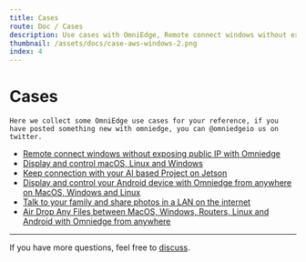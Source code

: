 ```yaml
---
title: Cases
route: Doc / Cases 
description: Use cases with OmniEdge, Remote connect windows without exposing public IP with Omniedge,OmniEdge with Nvidia JETSON Project
thumbnail: /assets/docs/case-aws-windows-2.png
index: 4
---
```


# Cases

```
Here we collect some OmniEdge use cases for your reference, if you have posted something new with omniedge, you can @omniedgeio us on twitter.
```

- [Remote connect windows without exposing public IP with Omniedge](/docs/article/Cases/RDP)
- [Display and control macOS, Linux and Windows ](/docs/article/Cases/VNC)
- [Keep connection with your AI based Project on Jetson](/docs/article/Cases/jetson)
- [Display and control your Android device with Omniedge from anywhere on MacOS, Windows and Linux](/docs/article/Cases/android-remote)
- [Talk to your family and share photos in a LAN on the internet](/docs/article/Cases/lan-messenger)
- [Air Drop Any Files between MacOS, Windows, Routers, Linux and Android with Omniedge from anywhere](docs/article/Cases/landrop)

-----

If you have more questions, feel free to [discuss](https://github.com/omniedgeio/omniedge/discussions).